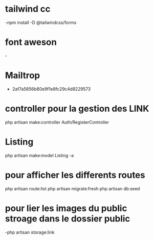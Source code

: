 # tailwind cc
-npm install -D @tailwindcss/forms

# font aweson
-<link rel="stylesheet" href="https://cdnjs.cloudflare.com/ajax/libs/font-awesome/7.0.0/css/all.min.css" integrity="sha512-DxV+EoADOkOygM4IR9yXP8Sb2qwgidEmeqAEmDKIOfPRQZOWbXCzLC6vjbZyy0vPisbH2SyW27+ddLVCN+OMzQ==" crossorigin="anonymous" referrerpolicy="no-referrer" />

# Mailtrop
- 2af7a5856b80e9f1e8fc29c4d8229573

# controller pour la gestion des LINK
 php artisan make:controller  Auth/RegisterController

# Listing
 php artisan make:model Listing -a    

# pour afficher les differents routes 

   php artisan route:list
    php artisan migrate:fresh
    php artisan db:seed
# pour lier les images du public stroage dans le dossier public
   -php artisan storage:link